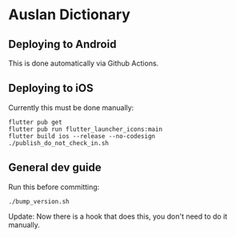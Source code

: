 # Auslan Dictionary

## Deploying to Android
This is done automatically via Github Actions.

## Deploying to iOS
Currently this must be done manually:
```
flutter pub get
flutter pub run flutter_launcher_icons:main
flutter build ios --release --no-codesign
./publish_do_not_check_in.sh
```

## General dev guide

Run this before committing:
```
./bump_version.sh
```
Update: Now there is a hook that does this, you don't need to do it manually.
